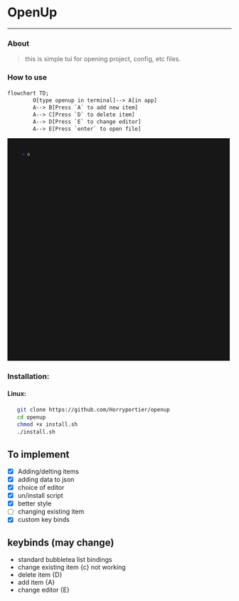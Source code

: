 # OpenUp
___

### About
> this is simple tui for opening project, config, etc files.

### How to use

```mermaid
flowchart TD;
        O[type openup in terminal]--> A[in app]
        A--> B[Press `A` to add new item]
        A--> C[Press `D` to delete item]
        A--> D[Press `E` to change editor]
        A--> E[Press `enter` to open file]
```

<img src="https://raw.githubusercontent.com/Horryportier/openup/main/v1/openupvid.gif" width=500 />


### Installation:

#### Linux:

```bash
   git clone https://github.com/Horryportier/openup
   cd openup
   chmod +x install.sh
   ./install.sh
```

## To implement
- [x] Adding/delting items
- [x] adding data to json
- [x] choice of editor
- [x] un/install script
- [x] better style
- [ ] changing existing item
- [x] custom key binds

## keybinds (may change)

- standard bubbletea list bindings
- change existing item {c} not working 
- delete item {D}
- add item {A}
- change editor {E}

